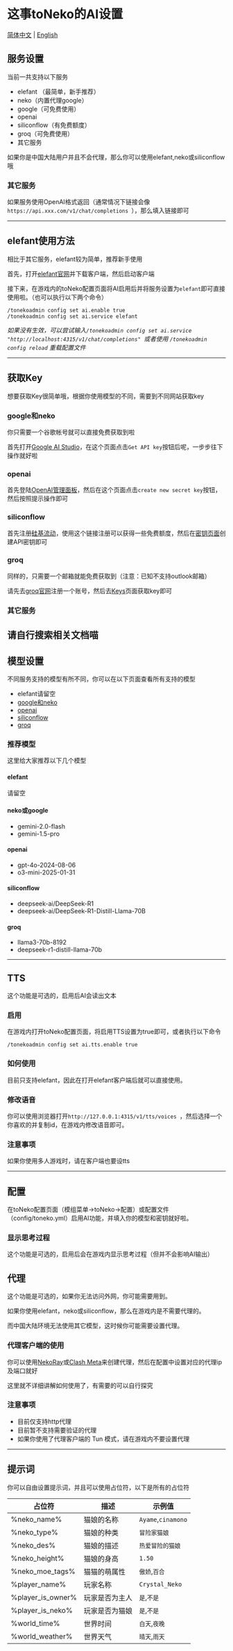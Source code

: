 # 这事toNeko的AI设置
[简体中文](https://github.com/CSneko/toNeko/blob/main/docs/AI.md) | [English](https://github.com/CSneko/toNeko/blob/main/docs/AI_en.md)
## 服务设置
当前一共支持以下服务
- elefant （最简单，新手推荐）
- neko（内置代理google）
- google（可免费使用）
- openai
- siliconflow（有免费额度）
- groq（可免费使用）
- 其它服务

如果你是中国大陆用户并且不会代理，那么你可以使用elefant,neko或siliconflow哦

### 其它服务
如果服务使用OpenAI格式返回（通常情况下链接会像`https://api.xxx.com/v1/chat/completions `），那么填入链接即可

--- 
## elefant使用方法
相比于其它服务，elefant较为简单，推荐新手使用

首先，打开[elefant官网](https://elefant.gg/)并下载客户端，然后启动客户端

接下来，在游戏内的toNeko配置页面将AI启用后并将服务设置为`elefant`即可直接使用啦。（也可以执行以下两个命令）
```
/tonekoadmin config set ai.enable true
/tonekoadmin config set ai.service elefant
```
*如果没有生效，可以尝试输入`/tonekoadmin config set ai.service "http://localhost:4315/v1/chat/completions" `或者使用 `/tonekoadmin config reload` 重载配置文件*

---
## 获取Key
想要获取Key很简单哦，根据你使用模型的不同，需要到不同网站获取key

### google和neko
你只需要一个谷歌帐号就可以直接免费获取到啦

首先打开[Google AI Studio](https://aistudio.google.com)，在这个页面点击`Get API key`按钮后呢，一步步往下操作就好啦
### openai
首先登陆[OpenAI管理面板](https://platform.openai.com/api-keys)，然后在这个页面点击`create new secret key`按钮，然后按照提示操作即可
### siliconflow
首先注册[硅基流动](https://cloud.siliconflow.cn/i/2ZR74wDe)，使用这个链接注册可以获得一些免费额度，然后在[密钥页面](https://cloud.siliconflow.cn/account/ak)创建API密钥即可
### groq
同样的，只需要一个邮箱就能免费获取到（注意：已知不支持outlook邮箱）

请先去[groq官网](https://console.groq.com)注册一个账号，然后去[Keys](https://console.groq.com/keys)页面获取key即可
### 其它服务
请自行搜索相关文档喵
---
## 模型设置
不同服务支持的模型有所不同，你可以在以下页面查看所有支持的模型
- elefant请留空
- [google和neko](https://ai.google.dev/gemini-api/docs/models/gemini?hl=zh-cn)
- [openai](https://platform.openai.com/docs/models)
- [siliconflow](https://cloud.siliconflow.cn/models)
- [groq](https://console.groq.com/docs/models)

### 推荐模型
这里给大家推荐以下几个模型
#### elefant
请留空
#### neko或google
- gemini-2.0-flash
- gemini-1.5-pro
#### openai
- gpt-4o-2024-08-06
- o3-mini-2025-01-31
#### siliconflow
- deepseek-ai/DeepSeek-R1
- deepseek-ai/DeepSeek-R1-Distill-Llama-70B
#### groq
- llama3-70b-8192
- deepseek-r1-distill-llama-70b

---

## TTS
这个功能是可选的，启用后AI会读出文本

### 启用
在游戏内打开toNeko配置页面，将启用TTS设置为true即可，或者执行以下命令
```
/tonekoadmin config set ai.tts.enable true
```
### 如何使用
目前只支持elefant，因此在打开elefant客户端后就可以直接使用。
### 修改语音
你可以使用浏览器打开`http://127.0.0.1:4315/v1/tts/voices `，然后选择一个你喜欢的并复制id，在游戏内修改语音即可。
### 注意事项
如果你使用多人游戏时，请在客户端也要设tts

---
## 配置
在toNeko配置页面（模组菜单->toNeko->配置）或配置文件（config/toneko.yml）启用AI功能，并填入你的模型和密钥就好啦。

### 显示思考过程
这个功能是可选的，启用后会在游戏内显示思考过程（但并不会影响AI输出）

## 代理
这个功能是可选的，如果你无法访问外网，你可能需要用到。

如果你使用elefant，neko或siliconflow，那么在游戏内是不需要代理的。

而中国大陆环境无法使用其它模型，这时候你可能需要设置代理。

### 代理客户端的使用
你可以使用[NekoRay](https://github.com/MatsuriDayo/nekoray)或[Clash Meta](https://github.com/MetaCubeX/mihomo/tree/Meta)来创建代理，然后在配置中设置对应的代理ip及端口就好

这里就不详细讲解如何使用了，有需要的可以自行探究
### 注意事项
- 目前仅支持http代理
- 目前暂不支持需要验证的代理
- 如果你使用了代理客户端的 Tun 模式，请在游戏内不要设置代理

---
## 提示词
你可以自由设置提示词，并且可以使用占位符，以下是所有的占位符

| 占位符               | 描述      | 示例值                |
|-------------------|---------|--------------------|
| %neko_name%       | 猫娘的名称   | `Ayame`,`cinamono` |
| %neko_type%       | 猫娘的种类   | `冒险家猫娘`            |
| %neko_des%        | 猫娘的描述   | `热爱冒险的猫娘`          |
| %neko_height%     | 猫娘的身高   | `1.50`             |
| %neko_moe_tags%   | 猫猫的萌属性  | `傲娇`,`百合`          |
| %player_name%     | 玩家名称    | `Crystal_Neko`     |
| %player_is_owner% | 玩家是否为主人 | `是`,`不是`           |
| %player_is_neko%  | 玩家是否为猫娘 | `是`,`不是`           |
| %world_time%      | 世界时间    | `白天`,`夜晚`          |
| %world_weather%   | 世界天气    | `晴天`,`雨天`          |